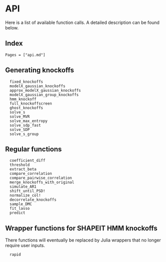 
# API

Here is a list of available function calls. A detailed description can be found below. 

## Index

```@index
Pages = ["api.md"]
```

## Generating knockoffs

```@docs
  fixed_knockoffs
  modelX_gaussian_knockoffs
  approx_modelX_gaussian_knockoffs
  modelX_gaussian_group_knockoffs
  hmm_knockoff
  full_knockoffscreen
  ghost_knockoffs
  solve_s
  solve_MVR
  solve_max_entropy
  solve_sdp_fast
  solve_SDP
  solve_s_group
```

## Regular functions

```@docs
  coefficient_diff
  threshold
  extract_beta
  compare_correlation
  compare_pairwise_correlation
  merge_knockoffs_with_original
  simulate_AR1
  shift_until_PSD!
  normalize_col!
  decorrelate_knockoffs
  sample_DMC
  fit_lasso
  predict
```

## Wrapper functions for SHAPEIT HMM knockoffs

There functions will eventually be replaced by Julia wrappers that no longer require user inputs. 

```@docs
  rapid
```

